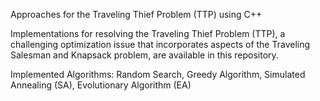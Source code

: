 Approaches for the Traveling Thief Problem (TTP) using C++

Implementations for resolving the Traveling Thief Problem (TTP), a challenging optimization issue that incorporates
aspects of the Traveling Salesman and Knapsack problem, are available in this repository.

Implemented Algorithms:
Random Search,
Greedy Algorithm,
Simulated Annealing (SA),
Evolutionary Algorithm (EA)


